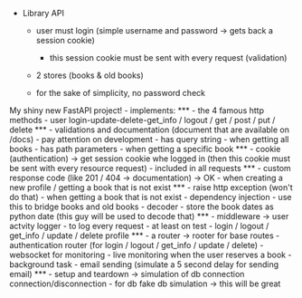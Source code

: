   - Library API 
      - user must login (simple username and password -> gets back a session cookie)
        - this session cookie must be sent with every request (validation)

      - 2 stores (books & old books)
      - for the sake of simplicity, no password check




  My shiny new FastAPI project!
      - implements:
        *** - the 4 famous http methods
                    - user login-update-delete-get_info  / logout / get / post / put / delete
        *** - validations and documentation (document that are available on /docs)
                    - pay attention on development
        - has query string 
                    - when getting all books
        - has path parameters
                    - when getting a specific book
        *** - cookie (authentication)
                -> get session cookie whe logged in (then this cookie must be sent with every resource request)
                    - included in all requests
        *** - custom response code (like 201 / 404 -> documentation)
                -> OK
                    - when creating a new profile / getting a book that is not exist
        *** - raise http exception (won't do that)
                    - when getting a book that is not exist
        - dependency injection
                    - use this to bridge books and old books
        - decoder
                    - store the book dates as python date (this guy will be used to decode that)
        *** - middleware
                -> user actvity logger
                    - to log every request
        - at least on test
                    - login / logout / get_info / update / delete profile
        *** - a router
                -> rooter for base routes
                    - authentication router (for login / logout / get_info / update / delete)
        - websocket for monitoring
                    - live monitoring when the user reserves a book
        - background task
                    - email sending (simulate a 5 second delay for sending email)
        *** - setup and teardown
                -> simulation of db connection connection/disconnection
                    - for db fake db simulation -> this will be great
